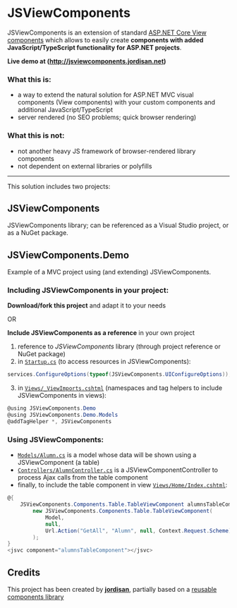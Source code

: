 # JSViewComponents

JSViewComponents is an extension of standard [ASP.NET Core View components](https://docs.microsoft.com/en-us/aspnet/core/mvc/views/view-components?view=aspnetcore-2.2)
which allows to easily create **components with added JavaScript/TypeScript functionality for ASP.NET projects**.

**Live demo at (http://jsviewcomponents.jordisan.net)**

### What this is:
- a way to extend the natural solution for ASP.NET MVC visual components (View components) with your custom components and additional JavaScript/TypeScript
- server rendered (no SEO problems; quick browser rendering)

### What this is not:
- not another heavy JS framework of browser-rendered library components
- not dependent on external libraries or polyfills

---

This solution includes two projects:

## JSViewComponents

JSViewComponents library; can be referenced as a Visual Studio project, or as a NuGet package.

## JSViewComponents.Demo

Example of a MVC project using (and extending) JSViewComponents. 

### Including JSViewComponents in your project:

**Download/fork this project** and adapt it to your needs

OR

**Include JSViewComponents as a reference** in your own project

1. reference to _JSViewComponents_ library (through project reference or NuGet package)
2. in [`Startup.cs`](JSViewComponents.Demo/Startup.cs#L34) (to access resources in JSViewComponents):
```csharp
services.ConfigureOptions(typeof(JSViewComponents.UIConfigureOptions));
```
3. in [`Views/_ViewImports.cshtml`](JSViewComponents.Demo/Views/_ViewImports.cshtml) (namespaces and tag helpers to include JSViewComponents in views):
```csharp
@using JSViewComponents.Demo
@using JSViewComponents.Demo.Models
@addTagHelper *, JSViewComponents
```

### Using JSViewComponents:
- [`Models/Alumn.cs`](JSViewComponents.Demo/Models/Alumn.cs) is a model whose data will be shown using a JSViewComponent (a table)
- [`Controllers/AlumnController.cs`](JSViewComponents.Demo/Controllers/AlumnController.cs) is a JSViewComponentController to process Ajax calls from the table component
- finally, to include the table component in view [`Views/Home/Index.cshtml`](JSViewComponents.Demo/Views/Home/Index.cshtml#L21):
```csharp
@{
    JSViewComponents.Components.Table.TableViewComponent alumnsTableComponent =
        new JSViewComponents.Components.Table.TableViewComponent(
            Model,
            null,
            Url.Action("GetAll", "Alumn", null, Context.Request.Scheme)
        );
}
<jsvc component="alumnsTableComponent"></jsvc>
```

## Credits
This project has been created by **[jordisan](https://jordisan.net)**, partially based on a [reusable components library](https://github.com/ianbusko/reusable-components-library)
